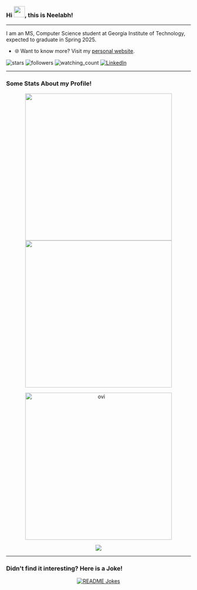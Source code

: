 ### Hi <img src="https://raw.githubusercontent.com/MartinHeinz/MartinHeinz/master/wave.gif" width="30px">, this is Neelabh!
---
I am an MS, Computer Science student at Georgia Institute of Technology, expected to graduate in Spring 2025.

- 🌐 Want to know more? Visit my [personal website](https://neelabhsinha.github.io).

<p align="left">
<img src="https://img.shields.io/github/stars/neelabhsinha?label=Stars" alt="stars">
<img alt="followers" src="https://img.shields.io/github/followers/madushadhanushka?label=Followers&style=social">
<img src="https://komarev.com/ghpvc/?username=neelabhsinha&color=brightgreen" alt="watching_count" />
<a href="https://www.linkedin.com/in/neelabh-sinha/" target="_blank"><img src="https://img.shields.io/badge/LinkedIn-%230077B5.svg?&style=flat-square&logo=linkedin&logoColor=white" alt="LinkedIn"></a>
</p>

---

### Some Stats About my Profile!



<p align="center">
  <img src="https://github-readme-stats.vercel.app/api?username=neelabhsinha&show_icons=true&theme=bear" width="400">
  <img src="https://github-readme-streak-stats.herokuapp.com?user=neelabhsinha&theme=dark&hide_border=true" width="400">
</p>

<p align="center">
  <img src="https://github-readme-stats.vercel.app/api/top-langs?username=neelabhsinha&&hide_progress=true&show_icons=true&locale=en&layout=compact&theme=chartreuse-dark" alt="ovi" width="400" />
</p>

<p align="center">
  <img src="https://github-profile-trophy.vercel.app/?username=neelabhsinha&theme=juicyfresh&no-bg=true" />
</p>

---

### Didn't find it interesting? Here is a Joke!

<p align="center">
  <a href="https://readme-jokes.vercel.app"><img align="center" src="https://readme-jokes.vercel.app/api" alt="README Jokes"></a>
</p>
